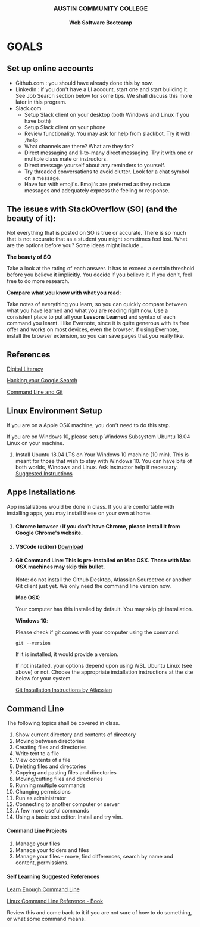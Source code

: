 <center>
 
### AUSTIN COMMUNITY COLLEGE 
#### Web Software Bootcamp

</center>

# GOALS

## Set up online accounts
  
  - Github.com : you should have already done this by now.
  - LinkedIn : if you don't have a LI account, start one and start building it.  See Job Search section below for some tips.  We shall discuss this more later in this program.
  - Slack.com 
    - Setup Slack client on your desktop (both Windows and Linux if you have both)
    - Setup Slack client on your phone
    - Review functionality.  You may ask for help from slackbot. Try it with `/help`
    - What channels are there?  What are they for? 
    - Direct messaging and 1-to-many direct messaging.  Try it with one or multiple class mate or instructors.
    - Direct message yourself about any reminders to yourself.
    - Try threaded conversations to avoid clutter.  Look for a chat symbol on a message.
    - Have fun with emoji's. Emoji's are preferred as they reduce messages and adequately express the feeling or response.

## **The issues with StackOverflow (SO)** (and the beauty of it): 

  Not everything that is posted on SO is true or accurate.  There is so much that is not accurate that as a student you might sometimes feel lost.  What are the options before you?  Some ideas might include .. 

  **The beauty of SO**

  Take a look at the rating of each answer.  It has to exceed a certain threshold before you believe it implicitly. You decide if you believe it.  If you don't, feel free to do more research.

  **Compare what you know with what you read:**

  Take notes of everything you learn, so you can quickly compare between what you have learned and what you are reading right now.  Use a consistent place to put all your **Lessons Learned** and syntax of each command you learnt.  I like Evernote, since it is quite generous with its free offer and works on most devices, even the browser.  If using Evernote, install the browser extension, so you can save pages that you really like.

## References

  <!-- [Getting Started (Google Slides)](https://docs.google.com/presentation/d/1hL87PS9uzTk1vzGWCr6renN3EmLzBmCneHIMtXTCKr8/edit?usp=sharing) -->

  [Digital Literacy](https://docs.google.com/presentation/d/1XYyX3zNDTW2KAY9Bw9DgnhK0MV-PDnf6O8R87VonOII/edit?usp=sharing)

  [Hacking your Google Search](https://docs.google.com/presentation/d/1W5MytqizlRHnz0W0WjaSxG_hKmuu7BHGvafkj7PWDqM/edit?usp=sharing)

  [Command Line and Git](https://docs.google.com/presentation/d/1ivY39mEouuBrDE5R5igJVQrPtbNEfE-nqv6oel1VVpk/edit?usp=sharing)

## Linux Environment Setup

  If you are on a Apple OSX machine, you don't need to do this step.  
  
  If you are on Windows 10, please setup Windows Subsystem Ubuntu 18.04 Linux on your machine.

  1. Install Ubuntu 18.04 LTS on Your Windows 10 machine (10 min).  This is meant for those that wish to stay with Windows 10.  You can have bite of both worlds, Windows and Linux.  Ask instructor help if necessary.  [Suggested Instructions](https://docs.microsoft.com/en-us/windows/wsl/install-win10)

## Apps Installations

App installations would be done in class.  If you are comfortable with installing apps, you may install these on your own at home.
  
  1. #### Chrome browser : if you don't have Chrome, please install it from Google Chrome's website.
  1. #### VSCode (editor) [Download](https://code.visualstudio.com/Download)
  1. #### Git Command Line: This is pre-installed on Mac OSX.  Those with Mac OSX machines may skip this bullet.  
    
      Note: do not install the Github Desktop, Atlassian Sourcetree or another Git client just yet.  We only need the command line version now.  

      **Mac OSX**:

      Your computer has this installed by default.  You may skip git installation.

      **Windows 10**:

      Please check if git comes with your computer using the command:

        ```git --version```

      If it is installed, it would provide a version.

      If not installed, your options depend upon using WSL Ubuntu Linux (see above) or not.  Choose the appropriate installation instructions at the site below for your system.

      [Git Installation Instructions by Atlassian](https://www.atlassian.com/git/tutorials/install-git)

## Command Line
    
  The following topics shall be covered in class.
    
1. Show current directory and contents of directory
1. Moving between directories
1. Creating files and directories
1. Write text to a file
1. View contents of a file
1. Deleting files and directories
1. Copying and pasting files and directories
1. Moving/cutting files and directories
1. Running multiple commands
1. Changing permissions
1. Run as administrator
1. Connecting to another computer or server
1. A few more useful commands
1. Using a basic text editor.  Install and try vim.

  #### Command Line Projects

  1. Manage your files
  1. Manage your folders and files
  1. Manage your files - move, find differences, search by name and content, permissions.
  
  #### Self Learning Suggested References 

  [Learn Enough Command Line](https://www.learnenough.com/command-line-tutorial/basics)  
  
  [Linux Command Line Reference - Book](https://drive.google.com/open?id=0BzoiFzP9vwqAdUtFNENYTktVZ1U)
  
  Review this and come back to it if you are not sure of how to do something, or what some command means.